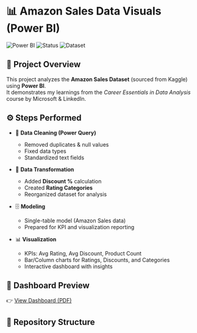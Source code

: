 # 📊 Amazon Sales Data Visuals (Power BI)

![Power BI](https://img.shields.io/badge/Tool-Power%20BI-yellow?logo=powerbi) 
![Status](https://img.shields.io/badge/Status-First%20Project-brightgreen) 
![Dataset](https://img.shields.io/badge/Dataset-Kaggle-blue?logo=kaggle)

## 🔎 Project Overview
This project analyzes the **Amazon Sales Dataset** (sourced from Kaggle) using **Power BI**.  
It demonstrates my learnings from the *Career Essentials in Data Analysis* course by Microsoft & LinkedIn.  

## ⚙️ Steps Performed
- 🧹 **Data Cleaning (Power Query)**
  - Removed duplicates & null values
  - Fixed data types
  - Standardized text fields

- 🔄 **Data Transformation**
  - Added **Discount %** calculation
  - Created **Rating Categories**
  - Reorganized dataset for analysis

- 🗄 **Modeling**
  - Single-table model (Amazon Sales data)
  - Prepared for KPI and visualization reporting

- 📊 **Visualization**
  - KPIs: Avg Rating, Avg Discount, Product Count
  - Bar/Column charts for Ratings, Discounts, and Categories
  - Interactive dashboard with insights

## 📄 Dashboard Preview
👉 [View Dashboard (PDF)](Amazon%20Sales%20Data%20Visuals.pdf)

## 📂 Repository Structure
